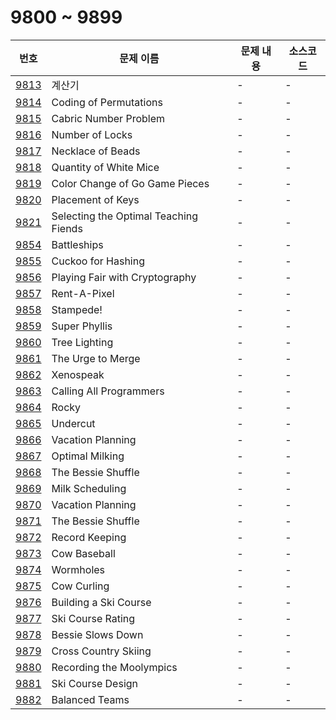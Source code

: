 # 9800 ~ 9899

번호 | 문제 이름 | 문제 내용 | 소스코드
--- | --- | --- | ---
[9813](https://www.acmicpc.net/problem/9813) | 계산기 | - | -
[9814](https://www.acmicpc.net/problem/9814) | Coding of Permutations | - | -
[9815](https://www.acmicpc.net/problem/9815) | Cabric Number Problem | - | -
[9816](https://www.acmicpc.net/problem/9816) | Number of Locks | - | -
[9817](https://www.acmicpc.net/problem/9817) | Necklace of Beads | - | -
[9818](https://www.acmicpc.net/problem/9818) | Quantity of White Mice | - | -
[9819](https://www.acmicpc.net/problem/9819) | Color Change of Go Game Pieces | - | -
[9820](https://www.acmicpc.net/problem/9820) | Placement of Keys | - | -
[9821](https://www.acmicpc.net/problem/9821) | Selecting the Optimal Teaching Fiends | - | -
[9854](https://www.acmicpc.net/problem/9854) | Battleships | - | -
[9855](https://www.acmicpc.net/problem/9855) | Cuckoo for Hashing | - | -
[9856](https://www.acmicpc.net/problem/9856) | Playing Fair with Cryptography | - | -
[9857](https://www.acmicpc.net/problem/9857) | Rent-A-Pixel | - | -
[9858](https://www.acmicpc.net/problem/9858) | Stampede! | - | -
[9859](https://www.acmicpc.net/problem/9859) | Super Phyllis | - | -
[9860](https://www.acmicpc.net/problem/9860) | Tree Lighting | - | -
[9861](https://www.acmicpc.net/problem/9861) | The Urge to Merge | - | -
[9862](https://www.acmicpc.net/problem/9862) | Xenospeak | - | -
[9863](https://www.acmicpc.net/problem/9863) | Calling All Programmers | - | -
[9864](https://www.acmicpc.net/problem/9864) | Rocky | - | -
[9865](https://www.acmicpc.net/problem/9865) | Undercut | - | -
[9866](https://www.acmicpc.net/problem/9866) | Vacation Planning | - | -
[9867](https://www.acmicpc.net/problem/9867) | Optimal Milking | - | -
[9868](https://www.acmicpc.net/problem/9868) | The Bessie Shuffle | - | -
[9869](https://www.acmicpc.net/problem/9869) | Milk Scheduling | - | -
[9870](https://www.acmicpc.net/problem/9870) | Vacation Planning | - | -
[9871](https://www.acmicpc.net/problem/9871) | The Bessie Shuffle | - | -
[9872](https://www.acmicpc.net/problem/9872) | Record Keeping | - | -
[9873](https://www.acmicpc.net/problem/9873) | Cow Baseball | - | -
[9874](https://www.acmicpc.net/problem/9874) | Wormholes | - | -
[9875](https://www.acmicpc.net/problem/9875) | Cow Curling | - | -
[9876](https://www.acmicpc.net/problem/9876) | Building a Ski Course | - | -
[9877](https://www.acmicpc.net/problem/9877) | Ski Course Rating | - | -
[9878](https://www.acmicpc.net/problem/9878) | Bessie Slows Down | - | -
[9879](https://www.acmicpc.net/problem/9879) | Cross Country Skiing | - | -
[9880](https://www.acmicpc.net/problem/9880) | Recording the Moolympics | - | -
[9881](https://www.acmicpc.net/problem/9881) | Ski Course Design | - | -
[9882](https://www.acmicpc.net/problem/9882) | Balanced Teams | - | -

